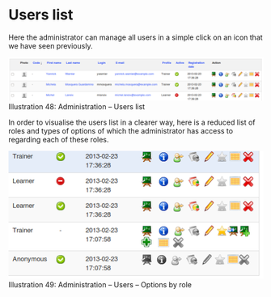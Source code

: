 # Users list

Here the administrator can manage all users in a simple click on an icon that we have seen previously.

![](../../../.gitbook/assets/images40%20%286%29.png)Illustration 48: Administration – Users list

In order to visualise the users list in a clearer way, here is a reduced list of roles and types of options of which the administrator has access to regarding each of these roles.

![](../../../.gitbook/assets/images41%20%286%29.png)Illustration 49: Administration – Users – Options by role

